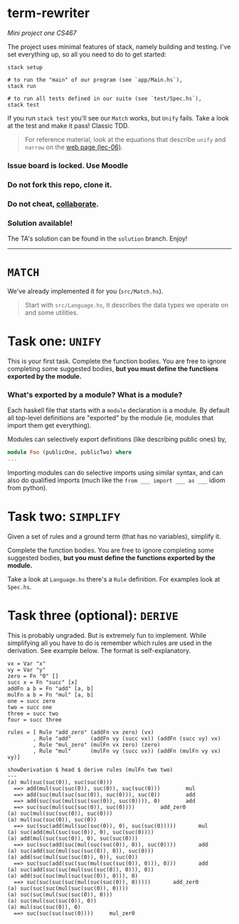 # term-rewriter
_Mini project one CS467_

The project uses minimal features of stack, namely building and testing. I've
set everything up, so all you need to do to get started:

``` shell
stack setup

# to run the "main" of our program (see `app/Main.hs`),
stack run

# to run all tests defined in our suite (see `test/Spec.hs`),
stack test
```

If you run `stack test` you'll see our `Match` works, but `Unify` fails. Take a
look at the test and make it pass! Classic TDD.

> For reference material, look at the equations that describe `unify` and
> `narrow` on the [web page
> (lec-06)](https://www.cse.iitb.ac.in/~ananya/cs467/lec-06.html).

### Issue board is locked. Use Moodle
### Do not fork this repo, clone it.
### Do not cheat, [collaborate](https://www.cse.iitb.ac.in/~supratik/courses/copying-and-discussion.html).
### Solution available!
The TA's solution can be found in the `solution` branch. Enjoy!

---------

# `MATCH`
We've already implemented it for you (`src/Match.hs`).

> Start with `src/Language.hs`, it describes the data types we operate on and
> some utilities.

# Task one: `UNIFY`
This is your first task. Complete the function bodies. You are free to ignore
completing some suggested bodies, **but you must define the functions exported by
the module.**

### What's exported by a module? What is a module?
Each haskell file that starts with a `module` declaration is a module. By
default all top-level definitions are "exported" by the module (ie, modules that
import them get everything).

Modules can selectively export definitions (like describing public ones) by,

``` haskell
module Foo (publicOne, publicTwo) where
...
```

Importing modules can do selective imports using similar syntax, and can also do
qualified imports (much like the `from ___ import ___ as ___` idiom from
python).

# Task two: `SIMPLIFY`
Given a set of rules and a ground term (that has no variables), simplify it.

Complete the function bodies. You are free to ignore completing some suggested
bodies, **but you must define the functions exported by the module.**

Take a look at `Language.hs` there's a `Rule` definition. For examples look at `Spec.hs`.

# Task three (optional): `DERIVE`

This is probably ungraded. But is extremely fun to implement. While simplifying all you have to do is remember which rules are used in the derivation. See example below. The format is self-explanatory.

```
vx = Var "x"
vy = Var "y"
zero = Fn "0" []
succ x = Fn "succ" [x]
addFn a b = Fn "add" [a, b]
mulFn a b = Fn "mul" [a, b]
one = succ zero
two = succ one
three = succ two
four = succ three

rules = [ Rule "add_zero" (addFn vx zero) (vx)
        , Rule "add"      (addFn vy (succ vx)) (addFn (succ vy) vx)
        , Rule "mul_zero" (mulFn vx zero) (zero)
        , Rule "mul"      (mulFn vy (succ vx)) (addFn (mulFn vy vx) vy)]

showDerivation $ head $ derive rules (mulFn two two)
---
(a) mul(suc(suc(0)), suc(suc(0)))
  ==> add(mul(suc(suc(0)), suc(0)), suc(suc(0)))		mul
  ==> add(suc(mul(suc(suc(0)), suc(0))), suc(0))		add
  ==> add(suc(suc(mul(suc(suc(0)), suc(0)))), 0)		add
  ==> suc(suc(mul(suc(suc(0)), suc(0))))		add_zer0
(a) suc(mul(suc(suc(0)), suc(0)))
(a) mul(suc(suc(0)), suc(0))
  ==> suc(suc(add(mul(suc(suc(0)), 0), suc(suc(0)))))		mul
(a) suc(add(mul(suc(suc(0)), 0), suc(suc(0))))
(a) add(mul(suc(suc(0)), 0), suc(suc(0)))
  ==> suc(suc(add(suc(mul(suc(suc(0)), 0)), suc(0))))		add
(a) suc(add(suc(mul(suc(suc(0)), 0)), suc(0)))
(a) add(suc(mul(suc(suc(0)), 0)), suc(0))
  ==> suc(suc(add(suc(suc(mul(suc(suc(0)), 0))), 0)))		add
(a) suc(add(suc(suc(mul(suc(suc(0)), 0))), 0))
(a) add(suc(suc(mul(suc(suc(0)), 0))), 0)
  ==> suc(suc(suc(suc(mul(suc(suc(0)), 0)))))		add_zer0
(a) suc(suc(suc(mul(suc(suc(0)), 0))))
(a) suc(suc(mul(suc(suc(0)), 0)))
(a) suc(mul(suc(suc(0)), 0))
(a) mul(suc(suc(0)), 0)
  ==> suc(suc(suc(suc(0))))		mul_zer0
```
